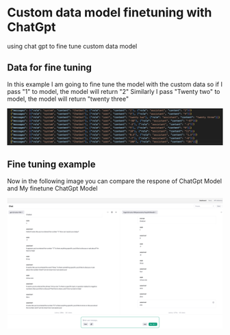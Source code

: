# Custom data model finetuning with ChatGpt
using chat gpt to fine tune custom data model

## Data for fine tuning

In this example I am going to fine tune the model with the custom data so if I pass "1" to model, the model will return "2"
Similarly I pass "Twenty two" to model, the model will return "twenty three"

![Application Screenshot](https://github.com/leodeveloper/custom-data-model-finetuning/blob/main/Custom-data%20for%20fine%20tune.png)

## Fine tuning example

Now in the following image you can compare the respone of ChatGpt Model and My finetune ChatGpt Model

![Application Screenshot](https://github.com/leodeveloper/custom-data-model-finetuning/blob/main/Custom-data%20fine%20tuning%20chat%20gpt.png)
